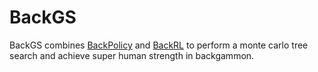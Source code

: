# BackGS
BackGS combines [BackPolicy](https://github.com/SimonG5/BackPolicy) and [BackRL](https://github.com/SimonG5/BackRL) to perform a monte carlo tree search and achieve super human strength in backgammon.
